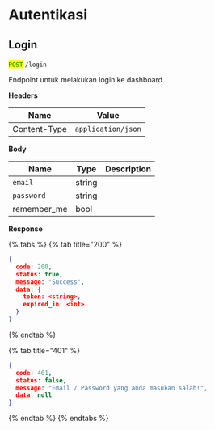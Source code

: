 # Autentikasi

## Login

<mark style="color:green;">`POST`</mark> `/login`

Endpoint untuk melakukan login ke dashboard

**Headers**

| Name         | Value              |
| ------------ | ------------------ |
| Content-Type | `application/json` |

**Body**

| Name         | Type   | Description |
| ------------ | ------ | ----------- |
| `email`      | string |             |
| `password`   | string |             |
| remember\_me | bool   |             |

**Response**

{% tabs %}
{% tab title="200" %}
```json
{
  code: 200,
  status: true,
  message: "Success",
  data: {
    token: <string>,
    expired_in: <int>
  }
}
```
{% endtab %}

{% tab title="401" %}
```json
{
  code: 401,
  status: false,
  message: "Email / Password yang anda masukan salah!",
  data: null
}
```
{% endtab %}
{% endtabs %}
